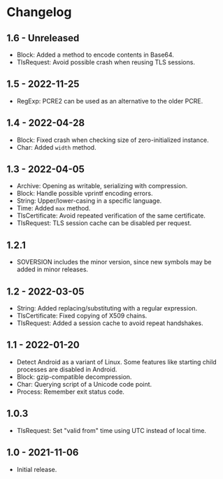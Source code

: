 # Changelog

## 1.6 - Unreleased
* Block: Added a method to encode contents in Base64.
* TlsRequest: Avoid possible crash when reusing TLS sessions.

## 1.5 - 2022-11-25
* RegExp: PCRE2 can be used as an alternative to the older PCRE.

## 1.4 - 2022-04-28
* Block: Fixed crash when checking size of zero-initialized instance.
* Char: Added `width` method.

## 1.3 - 2022-04-05
* Archive: Opening as writable, serializing with compression.
* Block: Handle possible vprintf encoding errors.
* String: Upper/lower-casing in a specific language.
* Time: Added `max` method.
* TlsCertificate: Avoid repeated verification of the same certificate.
* TlsRequest: TLS session cache can be disabled per request.

## 1.2.1
* SOVERSION includes the minor version, since new symbols may be added in minor releases.

## 1.2 - 2022-03-05
* String: Added replacing/substituting with a regular expression.
* TlsCertificate: Fixed copying of X509 chains.
* TlsRequest: Added a session cache to avoid repeat handshakes.

## 1.1 - 2022-01-20
* Detect Android as a variant of Linux. Some features like starting child processes are disabled in Android.
* Block: gzip-compatible decompression.
* Char: Querying script of a Unicode code point.
* Process: Remember exit status code.

## 1.0.3
* TlsRequest: Set "valid from" time using UTC instead of local time.

## 1.0 - 2021-11-06
* Initial release.
